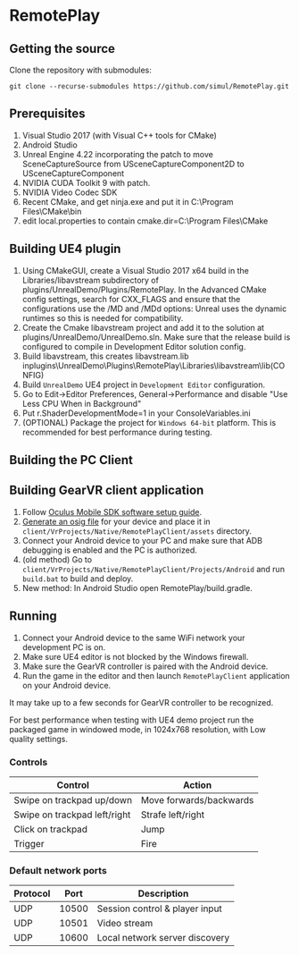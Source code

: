 # RemotePlay

## Getting the source

Clone the repository with submodules:

    git clone --recurse-submodules https://github.com/simul/RemotePlay.git

## Prerequisites

1. Visual Studio 2017 (with Visual C++ tools for CMake)
2. Android Studio
3. Unreal Engine 4.22 incorporating the patch to move SceneCaptureSource from USceneCaptureComponent2D to USceneCaptureComponent
4. NVIDIA CUDA Toolkit 9 with patch.
5. NVIDIA Video Codec SDK
6. Recent CMake, and get ninja.exe and put it in C:\Program Files\CMake\bin
7. edit local.properties to contain cmake.dir=C\:\\Program Files\\CMake
	
## Building UE4 plugin

1. Using CMakeGUI, create a Visual Studio 2017 x64 build in the Libraries/libavstream subdirectory of plugins/UnrealDemo/Plugins/RemotePlay. In the Advanced CMake config settings, search for CXX_FLAGS and ensure that the configurations use the /MD and /MDd options: Unreal uses the dynamic runtimes so this is needed for compatibility.
2. Create the Cmake libavstream project and add it to the solution at plugins/UnrealDemo/UnrealDemo.sln. Make sure that the release build is configured to compile in Development Editor solution config.
3. Build libavstream, this creates libavstream.lib inplugins\UnrealDemo\Plugins\RemotePlay\Libraries\libavstream\lib\(CONFIG)
4. Build `UnrealDemo` UE4 project in `Development Editor` configuration.
5. Go to Edit->Editor Preferences, General->Performance and disable "Use Less CPU When in Background"
6. Put r.ShaderDevelopmentMode=1 in your ConsoleVariables.ini
7. (OPTIONAL) Package the project for `Windows 64-bit` platform. This is recommended for best performance during testing.

## Building the PC Client

## Building GearVR client application

1. Follow [Oculus Mobile SDK software setup guide](https://developer.oculus.com/documentation/mobilesdk/latest/concepts/mobile-studio-setup-android/).
2. [Generate an osig file](https://dashboard.oculus.com/tools/osig-generator/) for your device and place it in `client/VrProjects/Native/RemotePlayClient/assets` directory.
3. Connect your Android device to your PC and make sure that ADB debugging is enabled and the PC is authorized.
4. (old method) Go to `client/VrProjects/Native/RemotePlayClient/Projects/Android` and run `build.bat` to build and deploy.
5. New method: In Android Studio open RemotePlay/build.gradle.

## Running

1. Connect your Android device to the same WiFi network your development PC is on.
2. Make sure UE4 editor is not blocked by the Windows firewall.
3. Make sure the GearVR controller is paired with the Android device.
4. Run the game in the editor and then launch `RemotePlayClient` application on your Android device.

It may take up to a few seconds for GearVR controller to be recognized.

For best performance when testing with UE4 demo project run the packaged game in windowed mode, in 1024x768 resolution, with Low quality settings.

### Controls

| Control | Action |
|--|--|
| Swipe on trackpad up/down | Move forwards/backwards |
| Swipe on trackpad left/right | Strafe left/right |
| Click on trackpad | Jump |
| Trigger | Fire |

### Default network ports

| Protocol | Port  | Description |
| ---------|-------|-------------|
| UDP      | 10500 | Session control & player input
| UDP      | 10501 | Video stream
| UDP      | 10600 | Local network server discovery

